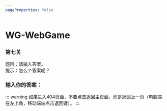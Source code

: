 ```yaml
---
pageProperties: false
---
```

# WG-WebGame
### 第七关

题目：请输入答案。<br>
提示：怎么个答案呢？

### 输入你的答案：

<WGwgc></WGwgc>

::: warning
如果进入404页面，不要点击返回主页面，而是返回上一页（电脑端在左上角，移动端端点击返回键）。
:::